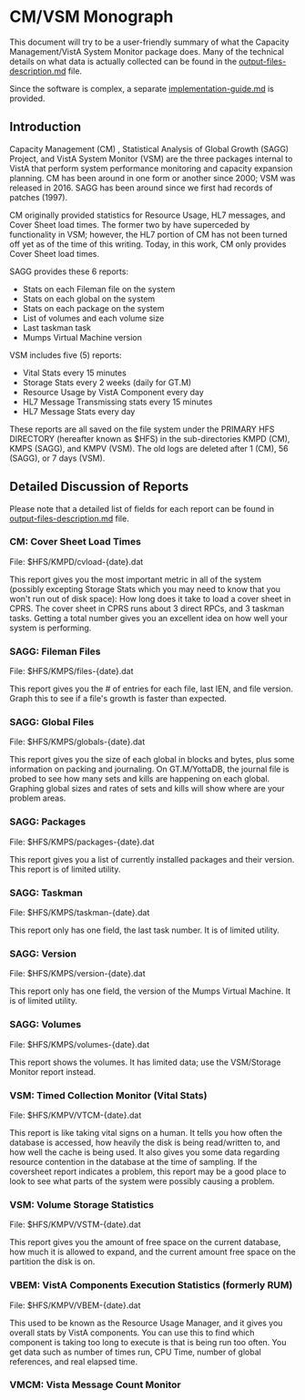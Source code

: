 # CM/VSM Monograph
This document will try to be a user-friendly summary of what the Capacity
Management/VistA System Monitor package does. Many of the technical details on
what data is actually collected can be found in the
[output-files-description.md](output-files-description.md) file.

Since the software is complex, a separate
[implementation-guide.md](implementation-guide.md) is provided.

## Introduction
Capacity Management (CM) , Statistical Analysis of Global Growth (SAGG)
Project, and VistA System Monitor (VSM) are the three packages internal to
VistA that perform system performance monitoring and capacity expansion
planning. CM has been around in one form or another since 2000; VSM was
released in 2016. SAGG has been around since we first had records of patches
(1997).

CM originally provided statistics for Resource Usage, HL7 messages, and Cover
Sheet load times. The former two by have superceded by functionality in VSM;
however, the HL7 portion of CM has not been turned off yet as of the time of
this writing. Today, in this work, CM only provides Cover Sheet load times.

SAGG provides these 6 reports:

 - Stats on each Fileman file on the system
 - Stats on each global on the system
 - Stats on each package on the system
 - List of volumes and each volume size
 - Last taskman task
 - Mumps Virtual Machine version

VSM includes five (5) reports:

 - Vital Stats every 15 minutes
 - Storage Stats every 2 weeks (daily for GT.M)
 - Resource Usage by VistA Component every day
 - HL7 Message Transmissing stats every 15 minutes
 - HL7 Message Stats every day

These reports are all saved on the file system under the PRIMARY HFS DIRECTORY
(hereafter known as $HFS) in the sub-directories KMPD (CM), KMPS (SAGG), and
KMPV (VSM). The old logs are deleted after 1 (CM), 56 (SAGG), or 7 days (VSM).

## Detailed Discussion of Reports
Please note that a detailed list of fields for each report can be found in
[output-files-description.md](output-files-description.md) file.

### CM: Cover Sheet Load Times

File: $HFS/KMPD/cvload-{date}.dat

This report gives you the most important metric in all of the system (possibly
excepting Storage Stats which you may need to know that you won't run out of
disk space): How long does it take to load a cover sheet in CPRS. The cover
sheet in CPRS runs about 3 direct RPCs, and 3 taskman tasks. Getting a total
number gives you an excellent idea on how well your system is performing.

### SAGG: Fileman Files

File: $HFS/KMPS/files-{date}.dat

This report gives you the # of entries for each file, last IEN, and file
version. Graph this to see if a file's growth is faster than expected.

### SAGG: Global Files

File: $HFS/KMPS/globals-{date}.dat

This report gives you the size of each global in blocks and bytes, plus some
information on packing and journaling. On GT.M/YottaDB, the journal file is
probed to see how many sets and kills are happening on each global. Graphing
global sizes and rates of sets and kills will show where are your problem
areas.

### SAGG: Packages

File: $HFS/KMPS/packages-{date}.dat

This report gives you a list of currently installed packages and their version.
This report is of limited utility.

### SAGG: Taskman

File: $HFS/KMPS/taskman-{date}.dat

This report only has one field, the last task number. It is of limited utility.

### SAGG: Version

File: $HFS/KMPS/version-{date}.dat

This report only has one field, the version of the Mumps Virtual Machine. It is
of limited utility.

### SAGG: Volumes

File: $HFS/KMPS/volumes-{date}.dat

This report shows the volumes. It has limited data; use the VSM/Storage
Monitor report instead.

### VSM: Timed Collection Monitor (Vital Stats)

File: $HFS/KMPV/VTCM-{date}.dat

This report is like taking vital signs on a human. It tells you how often the
database is accessed, how heavily the disk is being read/written to, and how
well the cache is being used. It also gives you some data regarding resource
contention in the database at the time of sampling. If the coversheet report
indicates a problem, this report may be a good place to look to see what parts
of the system were possibly causing a problem.

### VSM: Volume Storage Statistics

File: $HFS/KMPV/VSTM-{date}.dat

This report gives you the amount of free space on the current database, how
much it is allowed to expand, and the current amount free space on the
partition the disk is on.

### VBEM: VistA Components Execution Statistics (formerly RUM)

File: $HFS/KMPV/VBEM-{date}.dat

This used to be known as the Resource Usage Manager, and it gives you overall
stats by VistA components. You can use this to find which component is taking
too long to execute is that is being run too often. You get data such as number
of times run, CPU Time, number of global references, and real elapsed time.

### VMCM: Vista Message Count Monitor
